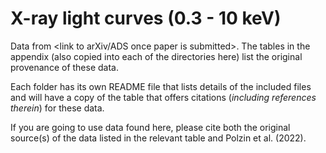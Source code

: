 # X-ray light curves (0.3 - 10 keV)
Data from <link to arXiv/ADS once paper is submitted>. The tables in the appendix (also copied into each of the directories here) list the original provenance of these data.

Each folder has its own README file that lists details of the included files and will have a copy of the table that offers citations (_including references therein_) for these data.

If you are going to use data found here, please cite both the original source(s) of the data listed in the relevant table and Polzin et al. (2022).
